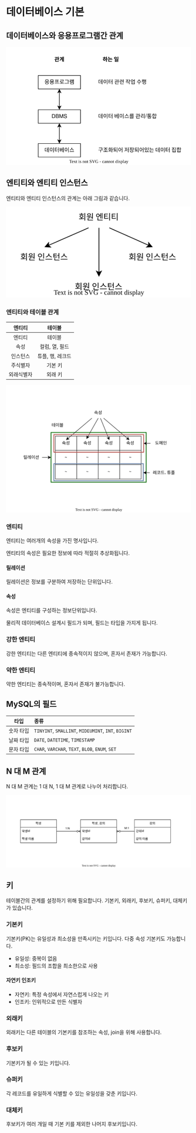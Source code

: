 # 데이터베이스 기본

## 데이터베이스와 응용프로그램간 관계

![Alt text](images/database-program-relation-structure.drawio.svg)

## 엔티티와 엔티티 인스턴스

엔티티와 엔티티 인스턴스의 관계는 아래 그림과 같습니다.

![Alt text](images/entity.drawio.svg)

### 엔티티와 테이블 관계

|   엔티티   |      테이블      |
| :--------: | :--------------: |
|   엔티티   |      테이블      |
|    속성    |  컬럼, 열, 필드  |
|  인스턴스  | 튜플, 행, 레크드 |
|  주식별자  |     기본 키      |
| 외래식별자 |     외래 키      |

![Alt text](images/table.drawio.svg)

### 엔티티

엔티티는 여러개의 속성을 가진 명사입니다.

엔티티의 속성은 필요한 정보에 따라 적절히 추상화됩니다.

#### 릴레이션

릴레이션은 정보를 구분하여 저장하는 단위입니다.

#### 속성

속성은 엔티티를 구성하는 정보단위입니다.

물리적 데이터베이스 설계시 필드가 되며, 필드는 타입을 가지게 됩니다.

### 강한 엔티티

강한 엔티티는 다른 엔티티에 종속적이지 않으며, 혼자서 존재가 가능합니다.

### 약한 엔티티

약한 엔티티는 종속적이며, 혼자서 존재가 불가능합니다.

## MySQL의 필드

|   타입    | 종류                                                |
| :-------: | :-------------------------------------------------- |
| 숫자 타입 | `TINYINT`, `SMALLINT`, `MIDEUMINT`, `INT`, `BIGINT` |
| 날짜 타입 | `DATE`, `DATETIME`, `TIMESTAMP`                     |
| 문자 타입 | `CHAR`, `VARCHAR`, `TEXT`, `BLOB`, `ENUM`, `SET`    |

## N 대 M 관계

N 대 M 관계는 1 대 N, 1 대 M 관계로 나누어 처리합니다.

![Alt text](images/n-m.drawio.svg)

## 키

테이블간의 관계를 설정하기 위해 필요합니다. 기본키, 외래키, 후보키, 슈퍼키, 대체키가 있습니다.

### 기본키

기본키(PK)는 유일성과 최소성을 만족시키는 키입니다. 다중 속성 기본키도 가능합니다.

- 유일성: 중복이 없음
- 최소성: 필드의 조합을 최소한으로 사용

#### 자연키 인조키

- 자연키: 특정 속성에서 자연스럽게 나오는 키
- 인조키: 인위적으로 만든 식별자

### 외래키

외래키는 다른 테이블의 기본키를 참조하는 속성, join을 위해 사용합니다.

### 후보키

기본키가 될 수 있는 키입니다.

### 슈퍼키

각 레코드를 유일하게 식별할 수 있는 유일성을 갖춘 키입니다.

### 대체키

후보키가 여러 개일 때 기본 키를 제외한 나머지 후보키입니다.

